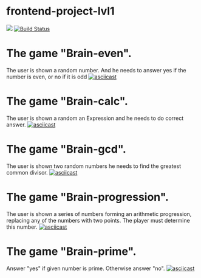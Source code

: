 # frontend-project-lvl1
<a href="https://codeclimate.com/github/susorovpp/frontend-project-lvl1/maintainability"><img src="https://api.codeclimate.com/v1/badges/a905ecd983679c7133eb/maintainability" /></a>
[![Build Status](https://travis-ci.com/susorovpp/frontend-project-lvl1.svg?branch=master)](https://travis-ci.com/susorovpp/frontend-project-lvl1)

# The game "Brain-even".
The user is shown a random number. And he needs to answer yes if the number is even, or no if it is odd 
[![asciicast](https://asciinema.org/a/UwVpn904t9E6IOY3yVU0XpQEP.svg)](https://asciinema.org/a/UwVpn904t9E6IOY3yVU0XpQEP)

# The game "Brain-calc".
The user is shown a random an Expression and he needs to do correct answer.
[![asciicast](https://asciinema.org/a/5cMMLzNLYEFh6TcBM1NJ6jjP1.svg)](https://asciinema.org/a/5cMMLzNLYEFh6TcBM1NJ6jjP1)

# The game "Brain-gcd".
The user is shown two random numbers he needs to find the greatest common divisor.
[![asciicast](https://asciinema.org/a/iFtoVITdgQ84tFt3RHigAgnDH.svg)](https://asciinema.org/a/iFtoVITdgQ84tFt3RHigAgnDH)

# The game "Brain-progression".
The user is shown a series of numbers forming an arithmetic progression, replacing any of the numbers with two points. The player must determine this number.
[![asciicast](https://asciinema.org/a/TXIGspWGFI1V0StGa97Ay8RGo.svg)](https://asciinema.org/a/TXIGspWGFI1V0StGa97Ay8RGo)

# The game "Brain-prime".
Answer "yes" if given number is prime. Otherwise answer "no".
[![asciicast](https://asciinema.org/a/IGZppbVXDcgu3Ni0i70AUB49R.svg)](https://asciinema.org/a/IGZppbVXDcgu3Ni0i70AUB49R)
